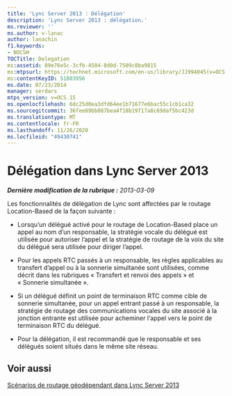 ```yaml
---
title: 'Lync Server 2013 : Délégation'
description: 'Lync Server 2013 : délégation.'
ms.reviewer: ''
ms.author: v-lanac
author: lanachin
f1.keywords:
- NOCSH
TOCTitle: Delegation
ms:assetid: 89e76e5c-3cfb-4504-8d0d-7509c8ba9815
ms:mtpsurl: https://technet.microsoft.com/en-us/library/JJ994045(v=OCS.15)
ms:contentKeyID: 51803956
ms.date: 07/23/2014
manager: serdars
mtps_version: v=OCS.15
ms.openlocfilehash: 6dc25d0ea3dfd64ee1b71677e6bac55c1cb1ca32
ms.sourcegitcommit: 36fee89bb887bea4f18b19f17a8c69daf5bc423d
ms.translationtype: MT
ms.contentlocale: fr-FR
ms.lasthandoff: 11/26/2020
ms.locfileid: "49430741"
---
```

# <a name="delegation-in-lync-server-2013"></a>Délégation dans Lync Server 2013

<div data-xmlns="http://www.w3.org/1999/xhtml">

<div class="topic" data-xmlns="http://www.w3.org/1999/xhtml" data-msxsl="urn:schemas-microsoft-com:xslt" data-cs="https://msdn.microsoft.com/">

<div data-asp="https://msdn2.microsoft.com/asp">



</div>

<div id="mainSection">

<div id="mainBody">

<span> </span>

_**Dernière modification de la rubrique :** 2013-03-09_

Les fonctionnalités de délégation de Lync sont affectées par le routage Location-Based de la façon suivante :

  - Lorsqu’un délégué activé pour le routage de Location-Based place un appel au nom d’un responsable, la stratégie vocale du délégué est utilisée pour autoriser l’appel et la stratégie de routage de la voix du site du délégué sera utilisée pour diriger l’appel.

  - Pour les appels RTC passés à un responsable, les règles applicables au transfert d’appel ou à la sonnerie simultanée sont utilisées, comme décrit dans les rubriques « Transfert et renvoi des appels » et « Sonnerie simultanée ».

  - Si un délégué définit un point de terminaison RTC comme cible de sonnerie simultanée, pour un appel entrant passé à un responsable, la stratégie de routage des communications vocales du site associé à la jonction entrante est utilisée pour acheminer l‘appel vers le point de terminaison RTC du délégué.

  - Pour la délégation, il est recommandé que le responsable et ses délégués soient situés dans le même site réseau.

<div>

## <a name="see-also"></a>Voir aussi


[Scénarios de routage géodépendant dans Lync Server 2013](lync-server-2013-scenarios-for-location-based-routing.md)  
  

</div>

</div>

<span> </span>

</div>

</div>

</div>


